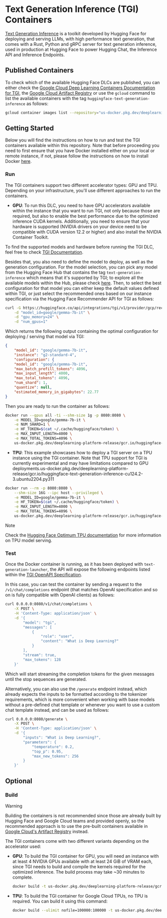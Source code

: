 # Text Generation Inference (TGI) Containers

[Text Generation Inference](https://github.com/huggingface/text-generation-inference) is a toolkit developed by Hugging Face for deploying and serving LLMs, with high performance text generation, that comes with a Rust, Python and gRPC server for text generation inference, used in production at Hugging Face to power Hugging Chat, the Inference API and Inference Endpoints.

## Published Containers

To check which of the available Hugging Face DLCs are published, you can either check the [Google Cloud Deep Learning Containers Documentation for TGI](https://cloud.google.com/deep-learning-containers/docs/choosing-container#text-generation-inference), the [Google Cloud Artifact Registry](https://console.cloud.google.com/artifacts/docker/deeplearning-platform-release/us/gcr.io) or use the `gcloud` command to list the available containers with the tag `huggingface-text-generation-inference` as follows:

```bash
gcloud container images list --repository="us-docker.pkg.dev/deeplearning-platform-release/gcr.io" | grep "huggingface-text-generation-inference"
```

## Getting Started

Below you will find the instructions on how to run and test the TGI containers available within this repository. Note that before proceeding you need to first ensure that you have Docker installed either on your local or remote instance, if not, please follow the instructions on how to install Docker [here](https://docs.docker.com/get-docker/).

### Run

The TGI containers support two different accelerator types: GPU and TPU. Depending on your infrastructure, you'll use different approaches to run the containers.

- **GPU**: To run this DLC, you need to have GPU accelerators available within the instance that you want to run TGI, not only because those are required, but also to enable the best performance due to the optimized inference CUDA kernels. Additionally, you need to ensure that your hardware is supported (NVIDIA drivers on your device need to be compatible with CUDA version 12.2 or higher) and also install the NVIDIA Container Toolkit.

To find the supported models and hardware before running the TGI DLC, feel free to check [TGI Documentation](https://huggingface.co/docs/text-generation-inference/supported_models).

Besides that, you also need to define the model to deploy, as well as the generation configuration. For the model selection, you can pick any model from the Hugging Face Hub that contains the tag `text-generation-inference` which means that it's supported by TGI; to explore all the available models within the Hub, please check [here](https://huggingface.co/models?other=text-generation-inference&sort=trending). Then, to select the best configuration for that model you can either keep the default values defined within TGI, or just select the recommended ones based on our instance specification via the Hugging Face Recommender API for TGI as follows:

```bash
curl -G https://huggingface.co/api/integrations/tgi/v1/provider/gcp/recommend \
    -d "model_id=google/gemma-7b-it" \
    -d "gpu_memory=24" \
    -d "num_gpus=1"
```

Which returns the following output containing the optimal configuration for deploying / serving that model via TGI:

```json
{
    "model_id": "google/gemma-7b-it",
    "instance": "g2-standard-4",
    "configuration": {
    "model_id": "google/gemma-7b-it",
    "max_batch_prefill_tokens": 4096,
    "max_input_length": 4000,
    "max_total_tokens": 4096,
    "num_shard": 1,
    "quantize": null,
    "estimated_memory_in_gigabytes": 22.77
}
```

Then you are ready to run the container as follows:

```bash
docker run --gpus all -ti --shm-size 1g -p 8080:8080 \
    -e MODEL_ID=google/gemma-7b-it \
    -e NUM_SHARD=1 \
    -e HF_TOKEN=$(cat ~/.cache/huggingface/token) \
    -e MAX_INPUT_LENGTH=4000 \
    -e MAX_TOTAL_TOKENS=4096 \
    us-docker.pkg.dev/deeplearning-platform-release/gcr.io/huggingface-text-generation-inference-cu124.2-3.ubuntu2204.py311
```

- **TPU**: This example showcases how to deploy a TGI server on a TPU instance using the TGI container. Note that TPU support for TGI is currently experimental and may have limitations compared to GPU deployments.us-docker.pkg.dev/deeplearning-platform-release/gcr.io/huggingface-text-generation-inference-cu124.2-3.ubuntu2204.py311


```bash
docker run --rm -p 8080:8080 \
    --shm-size 16G --ipc host --privileged \
    -e MODEL_ID=google/gemma-7b-it \
    -e HF_TOKEN=$(cat ~/.cache/huggingface/token) \
    -e MAX_INPUT_LENGTH=4000 \
    -e MAX_TOTAL_TOKENS=4096 \
    us-docker.pkg.dev/deeplearning-platform-release/gcr.io/huggingface-text-generation-inference-cu124.2-3.ubuntu2204.py311
```

> [!NOTE]
> Check the [Hugging Face Optimum TPU documentation](https://huggingface.co/docs/optimum-tpu/) for more information on TPU model serving.

### Test

Once the Docker container is running, as it has been deployed with `text-generation-launcher`, the API will expose the following endpoints listed within the [TGI OpenAPI Specification](https://huggingface.github.io/text-generation-inference/).

In this case, you can test the container by sending a request to the `/v1/chat/completions` endpoint (that matches OpenAI specification and so on is fully compatible with OpenAI clients) as follows:

```bash
curl 0.0.0.0:8080/v1/chat/completions \
    -X POST \
    -H 'Content-Type: application/json' \
    -d '{
        "model": "tgi",
        "messages": [
            {
                "role": "user",
                "content": "What is Deep Learning?"
            }
        ],
        "stream": true,
        "max_tokens": 128
    }'
```

Which will start streaming the completion tokens for the given messages until the stop sequences are generated.

Alternatively, you can also use the `/generate` endpoint instead, which already expects the inputs to be formatted according to the tokenizer requirements, which is more convenient when working with base models without a pre-defined chat template or whenever you want to use a custom chat template instead, and can be used as follows:

```bash
curl 0.0.0.0:8080/generate \
    -X POST \
    -H 'Content-Type: application/json' \
    -d '{
        "inputs": "What is Deep Learning?",
        "parameters": {
            "temperature": 0.2,
            "top_p": 0.95,
            "max_new_tokens": 256
        }
    }'
```

## Optional

### Build

> [!WARNING]
> Building the containers is not recommended since those are already built by Hugging Face and Google Cloud teams and provided openly, so the recommended approach is to use the pre-built containers available in [Google Cloud's Artifact Registry](https://console.cloud.google.com/artifacts/docker/deeplearning-platform-release/us/gcr.io) instead.

The TGI containers come with two different variants depending on the accelerator used:

- **GPU**: To build the TGI container for GPU, you will need an instance with at least 4 NVIDIA GPUs available with at least 24 GiB of VRAM each, since TGI needs to build and compile the kernels required for the optimized inference. The build process may take ~30 minutes to complete.

  ```bash
  docker build -t us-docker.pkg.dev/deeplearning-platform-release/gcr.io/huggingface-text-generation-inference-cu124.2-3.ubuntu2204.py311 -f containers/tgi/gpu/2.3.1/Dockerfile .
  ```

- **TPU**: To build the TGI container for Google Cloud TPUs, no TPU is required. You can build it using this command:

  ```bash
  docker build --ulimit nofile=100000:100000 -t us-docker.pkg.dev/deeplearning-platform-release/gcr.io/huggingface-text-generation-inference-tpu.0.2.2.py310 -f containers/tgi/tpu/0.2.2/Dockerfile .
  ```
